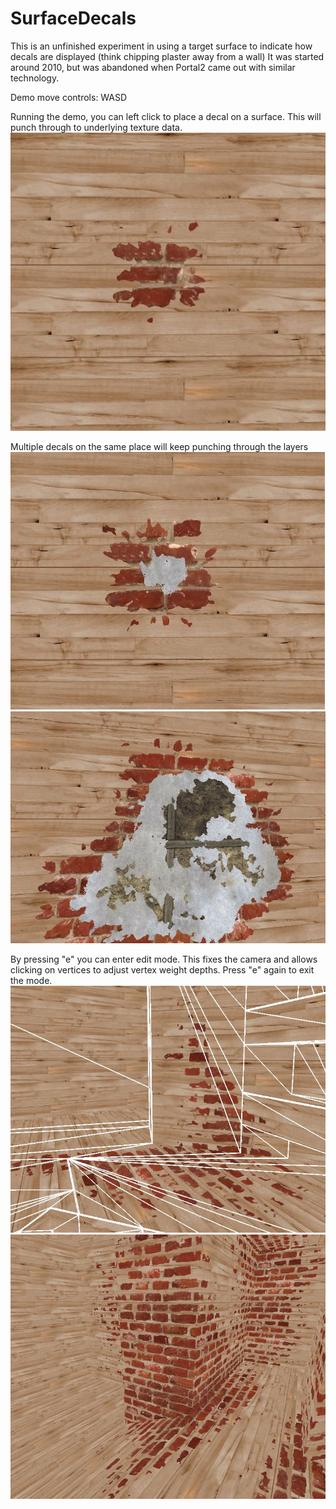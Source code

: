 # SurfaceDecals
This is an unfinished experiment in using a target surface to indicate how decals are displayed (think chipping plaster away from a wall)
It was started around 2010, but was abandoned when Portal2 came out with similar technology.

Demo move controls: WASD

Running the demo,  you can left click to place a decal on a surface. This will punch through to underlying texture data.
![](Decal1.jpg?raw=true)

Multiple decals on the same place will keep punching through the layers
![](Decal2.jpg)
![](Decal3.jpg)

By pressing "e" you can enter edit mode. This fixes the camera and allows clicking on vertices to adjust vertex weight depths. Press "e" again to exit the mode.
![](Edit1.jpg)
![](Edit2.jpg)

